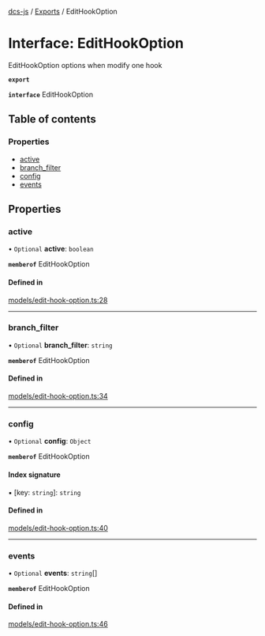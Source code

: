 [dcs-js](../README.md) / [Exports](../modules.md) / EditHookOption

# Interface: EditHookOption

EditHookOption options when modify one hook

**`export`**

**`interface`** EditHookOption

## Table of contents

### Properties

- [active](EditHookOption.md#active)
- [branch\_filter](EditHookOption.md#branch_filter)
- [config](EditHookOption.md#config)
- [events](EditHookOption.md#events)

## Properties

### <a id="active" name="active"></a> active

• `Optional` **active**: `boolean`

**`memberof`** EditHookOption

#### Defined in

[models/edit-hook-option.ts:28](https://github.com/unfoldingWord/dcs-js/blob/09d5a5e/models/edit-hook-option.ts#L28)

___

### <a id="branch_filter" name="branch_filter"></a> branch\_filter

• `Optional` **branch\_filter**: `string`

**`memberof`** EditHookOption

#### Defined in

[models/edit-hook-option.ts:34](https://github.com/unfoldingWord/dcs-js/blob/09d5a5e/models/edit-hook-option.ts#L34)

___

### <a id="config" name="config"></a> config

• `Optional` **config**: `Object`

**`memberof`** EditHookOption

#### Index signature

▪ [key: `string`]: `string`

#### Defined in

[models/edit-hook-option.ts:40](https://github.com/unfoldingWord/dcs-js/blob/09d5a5e/models/edit-hook-option.ts#L40)

___

### <a id="events" name="events"></a> events

• `Optional` **events**: `string`[]

**`memberof`** EditHookOption

#### Defined in

[models/edit-hook-option.ts:46](https://github.com/unfoldingWord/dcs-js/blob/09d5a5e/models/edit-hook-option.ts#L46)
